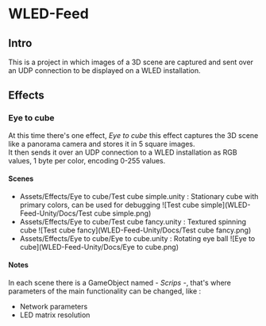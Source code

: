 # WLED-Feed

## Intro
This is a project in which images of a 3D scene are captured and sent over an UDP connection to be displayed on a WLED installation.

## Effects

### Eye to cube
At this time there's one effect, _Eye to cube_ this effect captures the 3D scene like a panorama camera and stores it in 5 square images.  
It then sends it over an UDP connection to a WLED installation as RGB values, 1 byte per color, encoding 0-255 values.

#### Scenes
-   Assets/Effects/Eye to cube/Test cube simple.unity : Stationary cube with primary colors, can be used for debugging
  ![Test cube simple](WLED-Feed-Unity/Docs/Test cube simple.png)
- Assets/Effects/Eye to cube/Test cube fancy.unity : Textured spinning cube
  ![Test cube fancy](WLED-Feed-Unity/Docs/Test cube fancy.png)
- Assets/Effects/Eye to cube/Eye to cube.unity : Rotating eye ball
  ![Eye to cube](WLED-Feed-Unity/Docs/Eye to cube.png)

#### Notes
In each scene there is a GameObject named _- Scrips -_, that's where parameters of the main functionality can be changed, like :

- Network parameters
- LED matrix resolution
